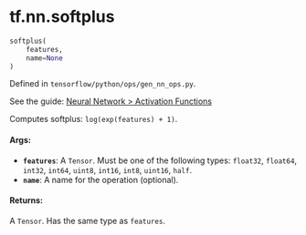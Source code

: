 <div itemscope itemtype="http://developers.google.com/ReferenceObject">
<meta itemprop="name" content="tf.nn.softplus" />
</div>

# tf.nn.softplus

``` python
softplus(
    features,
    name=None
)
```



Defined in `tensorflow/python/ops/gen_nn_ops.py`.

See the guide: [Neural Network > Activation Functions](../../../../api_guides/python/nn.md#Activation_Functions)

Computes softplus: `log(exp(features) + 1)`.

#### Args:

* <b>`features`</b>: A `Tensor`. Must be one of the following types: `float32`, `float64`, `int32`, `int64`, `uint8`, `int16`, `int8`, `uint16`, `half`.
* <b>`name`</b>: A name for the operation (optional).


#### Returns:

  A `Tensor`. Has the same type as `features`.